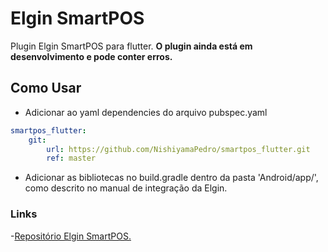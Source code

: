 # Elgin SmartPOS

Plugin Elgin SmartPOS para flutter.
**O plugin ainda está em desenvolvimento e pode conter erros.**

## Como Usar

- Adicionar ao yaml dependencies do arquivo pubspec.yaml

```yaml
smartpos_flutter:
	git:
		url: https://github.com/NishiyamaPedro/smartpos_flutter.git
		ref: master
```


- Adicionar as bibliotecas no build.gradle dentro da pasta 'Android/app/', como descrito no manual de integração da Elgin.

### Links
-[Repositório Elgin SmartPOS.](https://github.com/ElginDeveloperCommunity/SmartPOS/tree/master)

